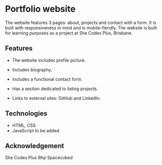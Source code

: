 # Portfolio website
The website features 3 pages: about, projects and contact with a form. It is built with responsiveness in mind and is mobile-fiendly. The website is built for learning purposes as a project at She Codes Plus, Brisbane. 

## Features
- The website includes profile picture.

- Includes biography.

- Includes a functional contact form.

- Has a section dedicated to listing projects.

- Links to external sites: GitHub and LinkedIn.

## Technologies
- HTML, CSS
- JavaScript to be added

## Acknowledgement
She Codes Plus
Bhp
Spacecubed


 

